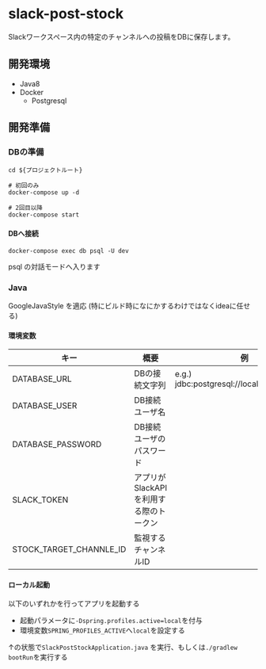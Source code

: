 # slack-post-stock

Slackワークスペース内の特定のチャンネルへの投稿をDBに保存します。

## 開発環境

- Java8
- Docker
    - Postgresql

## 開発準備

### DBの準備

```
cd ${プロジェクトルート}

# 初回のみ
docker-compose up -d

# 2回目以降
docker-compose start
```

#### DBへ接続
```
docker-compose exec db psql -U dev
```
psql の対話モードへ入ります

### Java
GoogleJavaStyle を適応
(特にビルド時になにかするわけではなくideaに任せる)

#### 環境変数

|キー|概要|例|
|-|-|-|
|DATABASE_URL|DBの接続文字列|e.g.) jdbc:postgresql://localhost:5432/dev|
|DATABASE_USER|DB接続ユーザ名||
|DATABASE_PASSWORD|DB接続ユーザのパスワード||
|SLACK_TOKEN|アプリがSlackAPIを利用する際のトークン||
|STOCK_TARGET_CHANNLE_ID|監視するチャンネルID||


#### ローカル起動
以下のいずれかを行ってアプリを起動する
- 起動パラメータに`-Dspring.profiles.active=local`を付与
- 環境変数`SPRING_PROFILES_ACTIVE`へ`local`を設定する

↑の状態で`SlackPostStockApplication.java` を実行、もしくは`./gradlew bootRun`を実行する